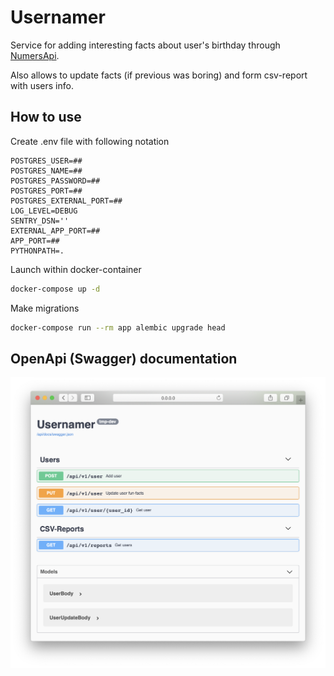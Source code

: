 # Usernamer

Service for adding interesting facts about user's birthday through [NumersApi](http://numbersapi.com).

Also allows to update facts (if previous was boring) and form csv-report with users info.
## How to use

Create .env file with following notation
```
POSTGRES_USER=##
POSTGRES_NAME=##
POSTGRES_PASSWORD=##
POSTGRES_PORT=##
POSTGRES_EXTERNAL_PORT=##
LOG_LEVEL=DEBUG
SENTRY_DSN=''
EXTERNAL_APP_PORT=##
APP_PORT=##
PYTHONPATH=.
```

Launch within docker-container
```bash
docker-compose up -d
```
Make migrations
```bash
docker-compose run --rm app alembic upgrade head
```

## OpenApi (Swagger) documentation

![image](./img/swagger_img.png)